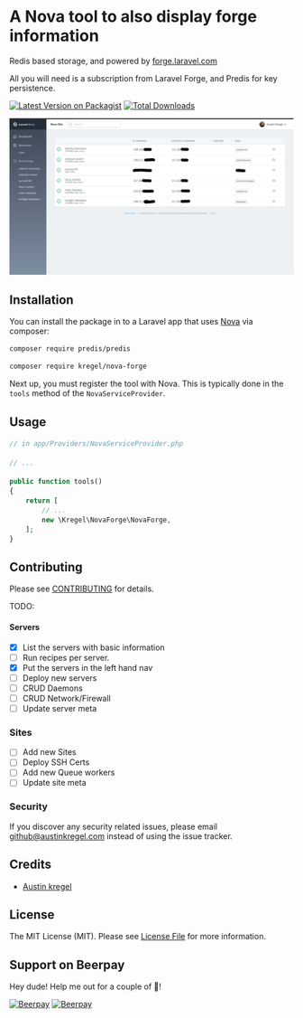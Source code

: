 # A Nova tool to also display forge information
Redis based storage, and powered by [forge.laravel.com](https://forge.laravel.com)

All you will need is a subscription from Laravel Forge, and Predis for key persistence.


[![Latest Version on Packagist](https://img.shields.io/packagist/v/kregel/nova-forge.svg?style=flat-square)](https://packagist.org/packages/kregel/nova-forge)
[![Total Downloads](https://img.shields.io/packagist/dt/kregel/nova-forge.svg?style=flat-square)](https://packagist.org/packages/kregel/nova-forge)

![Screenshot](https://github.com/austinkregel/nova-forge/raw/master/screenshot.png)

## Installation

You can install the package in to a Laravel app that uses [Nova](https://nova.laravel.com) via composer:

```bash
composer require predis/predis
```
```bash
composer require kregel/nova-forge
```

Next up, you must register the tool with Nova. This is typically done in the `tools` method of the `NovaServiceProvider`.

## Usage

```php
// in app/Providers/NovaServiceProvider.php

// ...

public function tools()
{
    return [
        // ...
        new \Kregel\NovaForge\NovaForge,
    ];
}
```

## Contributing

Please see [CONTRIBUTING](CONTRIBUTING.md) for details.

TODO:
#### Servers
 - [X] List the servers with basic information
 - [ ] Run recipes per server.
 - [X] Put the servers in the left hand nav
 - [ ] Deploy new servers
 - [ ] CRUD Daemons
 - [ ] CRUD Network/Firewall
 - [ ] Update server meta
 
### Sites
 - [ ] Add new Sites
 - [ ] Deploy SSH Certs
 - [ ] Add new Queue workers
 - [ ] Update site meta
 
### Security

If you discover any security related issues, please email github@austinkregel.com instead of using the issue tracker.

## Credits

- [Austin kregel](https://github.com/austinkregel)

## License

The MIT License (MIT). Please see [License File](LICENSE.md) for more information.

## Support on Beerpay
Hey dude! Help me out for a couple of :beers:!

[![Beerpay](https://beerpay.io/austinkregel/nova-weather-cards/badge.svg?style=beer-square)](https://beerpay.io/austinkregel/nova-weather-cards)  [![Beerpay](https://beerpay.io/austinkregel/nova-weather-cards/make-wish.svg?style=flat-square)](https://beerpay.io/austinkregel/nova-weather-cards?focus=wish)
